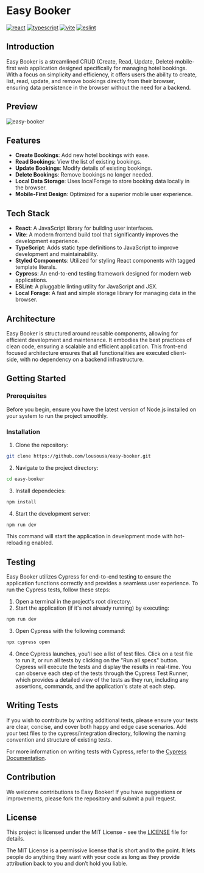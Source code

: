 # Easy Booker

[![react](https://badges.aleen42.com/src/react.svg)](https://badges.aleen42.com/src/react.svg)
[![typescript](https://badges.aleen42.com/src/typescript.svg)](https://badges.aleen42.com/src/typescript.svg)
[![vite](https://badges.aleen42.com/src/vitejs.svg)](https://badges.aleen42.com/src/vitejs.svg)
[![eslint](https://badges.aleen42.com/src/eslint.svg)](https://badges.aleen42.com/src/eslint.svg)

## Introduction

Easy Booker is a streamlined CRUD (Create, Read, Update, Delete) mobile-first web application designed specifically for managing hotel bookings. With a focus on simplicity and efficiency, it offers users the ability to create, list, read, update, and remove bookings directly from their browser, ensuring data persistence in the browser without the need for a backend.

## Preview

![easy-booker](https://github.com/lousousa/easy-booker/assets/2921281/703037de-0573-414f-821c-947ab3fb6c60)

## Features

- **Create Bookings**: Add new hotel bookings with ease.
- **Read Bookings**: View the list of existing bookings.
- **Update Bookings**: Modify details of existing bookings.
- **Delete Bookings**: Remove bookings no longer needed.
- **Local Data Storage**: Uses localForage to store booking data locally in the browser.
- **Mobile-First Design**: Optimized for a superior mobile user experience.

## Tech Stack

- **React**: A JavaScript library for building user interfaces.
- **Vite**: A modern frontend build tool that significantly improves the development experience.
- **TypeScript**: Adds static type definitions to JavaScript to improve development and maintainability.
- **Styled Components**: Utilized for styling React components with tagged template literals.
- **Cypress**: An end-to-end testing framework designed for modern web applications.
- **ESLint**: A pluggable linting utility for JavaScript and JSX.
- **Local Forage**: A fast and simple storage library for managing data in the browser.

## Architecture

Easy Booker is structured around reusable components, allowing for efficient development and maintenance. It embodies the best practices of clean code, ensuring a scalable and efficient application. This front-end focused architecture ensures that all functionalities are executed client-side, with no dependency on a backend infrastructure.

## Getting Started

### Prerequisites

Before you begin, ensure you have the latest version of Node.js installed on your system to run the project smoothly.

### Installation

1. Clone the repository:
```bash
git clone https://github.com/lousousa/easy-booker.git
````

2. Navigate to the project directory:
```bash
cd easy-booker
````

3. Install dependecies:
```bash
npm install
````

4. Start the development server:
```bash
npm run dev
```

This command will start the application in development mode with hot-reloading enabled.

## Testing

Easy Booker utilizes Cypress for end-to-end testing to ensure the application functions correctly and provides a seamless user experience. To run the Cypress tests, follow these steps:

1. Open a terminal in the project's root directory.
2. Start the application (if it's not already running) by executing:
```bash
npm run dev
```
3. Open Cypress with the following command:
```bash
npx cypress open
```
4. Once Cypress launches, you'll see a list of test files. Click on a test file to run it, or run all tests by clicking on the "Run all specs" button.
Cypress will execute the tests and display the results in real-time. You can observe each step of the tests through the Cypress Test Runner, which provides a detailed view of the tests as they run, including any assertions, commands, and the application's state at each step.

## Writing Tests

If you wish to contribute by writing additional tests, please ensure your tests are clear, concise, and cover both happy and edge case scenarios. Add your test files to the cypress/integration directory, following the naming convention and structure of existing tests.

For more information on writing tests with Cypress, refer to the [Cypress Documentation](https://docs.cypress.io/
).

## Contribution

We welcome contributions to Easy Booker! If you have suggestions or improvements, please fork the repository and submit a pull request.

## License

This project is licensed under the MIT License - see the [LICENSE](LICENSE) file for details.

The MIT License is a permissive license that is short and to the point. It lets people do anything they want with your code as long as they provide attribution back to you and don’t hold you liable.
